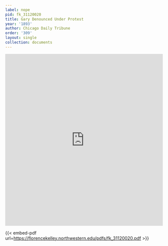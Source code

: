 ```yaml
---
label: nope
pid: fk_31120020
title: Gary Denounced Under Protest
year: '1893'
author: Chicago Daily Tribune
order: '309'
layout: single
collection: documents
---
```

<iframe src="https://northwestern.app.box.com/embed/s/8e2bjz4njb64hpcjq9bpr22wy1hkbp05?sortColumn=date&view=list" width="100%" height="550" frameborder="0" allowfullscreen webkitallowfullscreen msallowfullscreen></iframe>


{{< embed-pdf url=https://florencekelley.northwestern.edu/pdfs/fk_31120020.pdf >}}